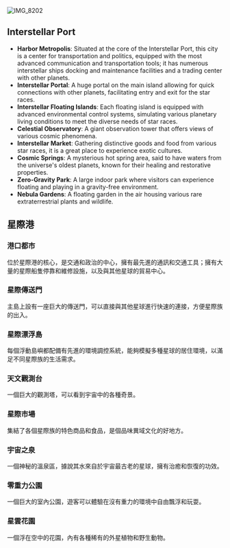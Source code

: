 
![IMG_8202](https://github.com/BRC1024Rootverse/Rootverse/assets/170728893/21e9744e-e6ae-4ddd-a4a0-755de0101bb7)

## Interstellar Port
- **Harbor Metropolis**: Situated at the core of the Interstellar Port, this city is a center for transportation and politics, equipped with the most advanced communication and transportation tools; it has numerous interstellar ships docking and maintenance facilities and a trading center with other planets.
- **Interstellar Portal**: A huge portal on the main island allowing for quick connections with other planets, facilitating entry and exit for the star races.
- **Interstellar Floating Islands**: Each floating island is equipped with advanced environmental control systems, simulating various planetary living conditions to meet the diverse needs of star races.
- **Celestial Observatory**: A giant observation tower that offers views of various cosmic phenomena.
- **Interstellar Market**: Gathering distinctive goods and food from various star races, it is a great place to experience exotic cultures.
- **Cosmic Springs**: A mysterious hot spring area, said to have waters from the universe's oldest planets, known for their healing and restorative properties.
- **Zero-Gravity Park**: A large indoor park where visitors can experience floating and playing in a gravity-free environment.
- **Nebula Gardens**: A floating garden in the air housing various rare extraterrestrial plants and wildlife.



## 星際港
### 港口都市 
位於星際港的核心，是交通和政治的中心，擁有最先進的通訊和交通工具；擁有大量的星際船隻停靠和維修設施，以及與其他星球的貿易中心。

### 星際傳送門
主島上設有一座巨大的傳送門，可以直接與其他星球進行快速的連接，方便星際族的出入。

### 星際漂浮島
每個浮動島嶼都配備有先進的環境調控系統，能夠模擬多種星球的居住環境，以滿足不同星際族的生活需求。

### 天文觀測台 
一個巨大的觀測塔，可以看到宇宙中的各種奇景。

### 星際市場
集結了各個星際族的特色商品和食品，是個品味異域文化的好地方。

### 宇宙之泉 
一個神秘的溫泉區，據說其水來自於宇宙最古老的星球，擁有治癒和恢復的功效。

### 零重力公園 
一個巨大的室內公園，遊客可以體驗在沒有重力的環境中自由飄浮和玩耍。

### 星雲花園 
一個浮在空中的花園，內有各種稀有的外星植物和野生動物。
